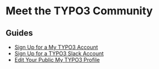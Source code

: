 # Meet the TYPO3 Community

## Guides

* [Sign Up for a My TYPO3 Account](/10GettingStarted/05MeetTheCommunity/SignUpForAMyTypo3Account.md)
* [Sign Up for a TYPO3 Slack Account](/10GettingStarted/05MeetTheCommunity/SignUpForATypo3SlackAccount.md)
* [Edit Your Public My TYPO3 Profile](/10GettingStarted/05MeetTheCommunity/EditYourPublicMyTypo3Profile.md)

